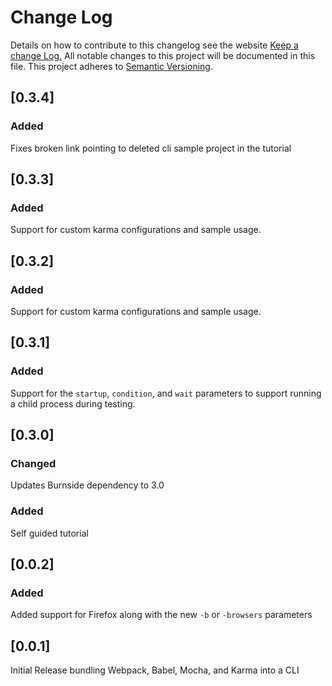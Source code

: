 # Change Log
Details on how to contribute to this changelog see the website
[Keep a change Log.](http://keepachangelog.com/) All notable changes to this project will be documented in this file.
This project adheres to [Semantic Versioning](http://semver.org/).

## [0.3.4]
### Added
Fixes broken link pointing to deleted cli sample project in the tutorial

## [0.3.3]
### Added
Support for custom karma configurations and sample usage.

## [0.3.2]
### Added
Support for custom karma configurations and sample usage.

## [0.3.1]
### Added
Support for the `startup`, `condition`, and `wait` parameters to support running a child process during testing.

## [0.3.0]
### Changed
Updates Burnside dependency to 3.0
### Added
Self guided tutorial

## [0.0.2]
### Added
Added support for Firefox along with the new `-b` or `-browsers` parameters

## [0.0.1]
Initial Release bundling Webpack, Babel, Mocha, and Karma into a CLI
